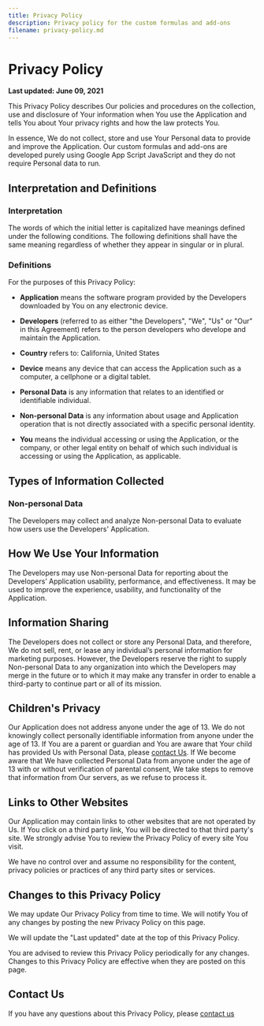 ```yaml
--- 
title: Privacy Policy
description: Privacy policy for the custom formulas and add-ons
filename: privacy-policy.md
---
```


# Privacy Policy

**Last updated: June 09, 2021**

This Privacy Policy describes Our policies and procedures on the collection, use and disclosure of Your information when You use the Application and tells You about Your privacy rights and how the law protects You.

In essence, We do not collect, store and use Your Personal data to provide and improve the Application. Our custom formulas and add-ons are developed purely using Google App Script JavaScript and they do not require Personal data to run.

## Interpretation and Definitions

### Interpretation
The words of which the initial letter is capitalized have meanings defined under the following conditions. The following definitions shall have the same meaning regardless of whether they appear in singular or in plural.

### Definitions
For the purposes of this Privacy Policy:

- **Application** means the software program provided by the Developers downloaded by You on any electronic device.

- **Developers** (referred to as either "the Developers", "We", "Us" or "Our" in this Agreement) refers to the person developers who develope and maintain the Application.

- **Country** refers to: California, United States

- **Device** means any device that can access the Application such as a computer, a cellphone or a digital tablet.

- **Personal Data** is any information that relates to an identified or identifiable individual.

- **Non-personal Data** is any information about usage and Application operation that is not directly associated with a specific personal identity.

- **You** means the individual accessing or using the Application, or the company, or other legal entity on behalf of which such individual is accessing or using the Application, as applicable.

## Types of Information Collected

### Non-personal Data
The Developers may collect and analyze Non-personal Data to evaluate how users use the Developers' Application.

## How We Use Your Information
The Developers may use Non-personal Data for reporting about the Developers’ Application usability, performance, and effectiveness. It may be used to improve the experience, usability, and functionality of the Application.

## Information Sharing
The Developers does not collect or store any Personal Data, and therefore, We do not sell, rent, or lease any individual’s personal information for marketing purposes. However, the Developers reserve the right to supply Non-personal Data to any organization into which the Developers may merge in the future or to which it may make any transfer in order to enable a third-party to continue part or all of its mission.

## Children's Privacy
Our Application does not address anyone under the age of 13. We do not knowingly collect personally identifiable information from anyone under the age of 13. If You are a parent or guardian and You are aware that Your child has provided Us with Personal Data, please [contact Us](josef.hardi@gmail.com). If We become aware that We have collected Personal Data from anyone under the age of 13 with or without verification of parental consent, We take steps to remove that information from Our servers, as we refuse to process it.

## Links to Other Websites
Our Application may contain links to other websites that are not operated by Us. If You click on a third party link, You will be directed to that third party's site. We strongly advise You to review the Privacy Policy of every site You visit.

We have no control over and assume no responsibility for the content, privacy policies or practices of any third party sites or services.

## Changes to this Privacy Policy
We may update Our Privacy Policy from time to time. We will notify You of any changes by posting the new Privacy Policy on this page. 

We will update the "Last updated" date at the top of this Privacy Policy.

You are advised to review this Privacy Policy periodically for any changes. Changes to this Privacy Policy are effective when they are posted on this page.

## Contact Us
If you have any questions about this Privacy Policy, please [contact us](josef.hardi@gmail.com)